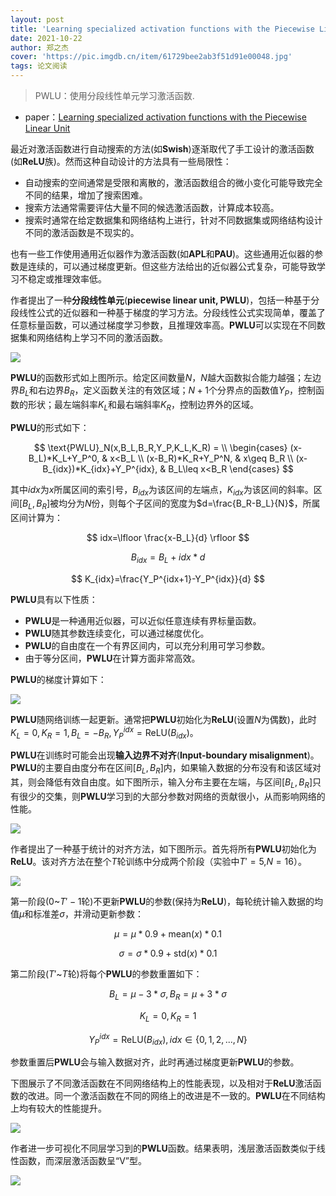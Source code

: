 ```yaml
---
layout: post
title: 'Learning specialized activation functions with the Piecewise Linear Unit'
date: 2021-10-22
author: 郑之杰
cover: 'https://pic.imgdb.cn/item/61729bee2ab3f51d91e00048.jpg'
tags: 论文阅读
---
```


> PWLU：使用分段线性单元学习激活函数.

- paper：[Learning specialized activation functions with the Piecewise Linear Unit](https://arxiv.org/abs/2104.03693)

最近对激活函数进行自动搜索的方法(如**Swish**)逐渐取代了手工设计的激活函数(如**ReLU**族)。然而这种自动设计的方法具有一些局限性：
- 自动搜索的空间通常是受限和离散的，激活函数组合的微小变化可能导致完全不同的结果，增加了搜索困难。
- 搜索方法通常需要评估大量不同的候选激活函数，计算成本较高。
- 搜索时通常在给定数据集和网络结构上进行，针对不同数据集或网络结构设计不同的激活函数是不现实的。

也有一些工作使用通用近似器作为激活函数(如**APL**和**PAU**)。这些通用近似器的参数是连续的，可以通过梯度更新。但这些方法给出的近似器公式复杂，可能导致学习不稳定或推理效率低。

作者提出了一种**分段线性单元**(**piecewise linear unit, PWLU**)，包括一种基于分段线性公式的近似器和一种基于梯度的学习方法。分段线性公式实现简单，覆盖了任意标量函数，可以通过梯度学习参数，且推理效率高。**PWLU**可以实现在不同数据集和网络结构上学习不同的激活函数。

![](https://pic.imgdb.cn/item/61736d9c2ab3f51d91a2d1c2.jpg)

**PWLU**的函数形式如上图所示。给定区间数量$N$，$N$越大函数拟合能力越强；左边界$B_L$和右边界$B_R$，定义函数关注的有效区域；$N+1$个分界点的函数值$Y_P$，控制函数的形状；最左端斜率$K_L$和最右端斜率$K_R$，控制边界外的区域。

**PWLU**的形式如下：

$$ \text{PWLU}_N(x,B_L,B_R,Y_P,K_L,K_R) = \\ \begin{cases}  (x-B_L)*K_L+Y_P^0, & x<B_L \\ (x-B_R)*K_R+Y_P^N, & x\geq B_R \\ (x-B_{idx})*K_{idx}+Y_P^{idx}, & B_L\leq x<B_R \end{cases} $$

其中$idx$为$x$所属区间的索引号，$B_{idx}$为该区间的左端点，$K_{idx}$为该区间的斜率。区间$[B_L,B_R]$被均分为$N$份，则每个子区间的宽度为$d=\frac{B_R-B_L}{N}$，所属区间计算为：

$$ idx=\lfloor \frac{x-B_L}{d} \rfloor $$

$$ B_{idx} = B_L+idx*d $$

$$ K_{idx}=\frac{Y_P^{idx+1}-Y_P^{idx}}{d} $$

**PWLU**具有以下性质：
- **PWLU**是一种通用近似器，可以近似任意连续有界标量函数。
- **PWLU**随其参数连续变化，可以通过梯度优化。
- **PWLU**的自由度在一个有界区间内，可以充分利用可学习参数。
- 由于等分区间，**PWLU**在计算方面非常高效。

**PWLU**的梯度计算如下：

![](https://pic.imgdb.cn/item/617372bb2ab3f51d91a77a74.jpg)

**PWLU**随网络训练一起更新。通常把**PWLU**初始化为**ReLU**(设置$N$为偶数)，此时$K_L=0,K_R=1,B_L=-B_R,Y_P^{idx}=\text{ReLU}(B_{idx})$。

**PWLU**在训练时可能会出现**输入边界不对齐**(**Input-boundary misalignment**)。**PWLU**的主要自由度分布在区间$[B_L,B_R]$内，如果输入数据的分布没有和该区域对其，则会降低有效自由度。如下图所示，输入分布主要在左端，与区间$[B_L,B_R]$只有很少的交集，则**PWLU**学习到的大部分参数对网络的贡献很小，从而影响网络的性能。

![](https://pic.imgdb.cn/item/617375142ab3f51d91a94574.jpg)

作者提出了一种基于统计的对齐方法，如下图所示。首先将所有**PWLU**初始化为**ReLU**。该对齐方法在整个$T$轮训练中分成两个阶段（实验中$T'=5$,$N=16$）。

![](https://pic.imgdb.cn/item/617375f02ab3f51d91a9ec68.jpg)

第一阶段($0$~$T'-1$轮)不更新**PWLU**的参数(保持为**ReLU**)，每轮统计输入数据的均值$\mu$和标准差$\sigma$，并滑动更新参数：

$$ \mu=\mu*0.9+\text{mean}(x)*0.1 $$

$$ \sigma=\sigma*0.9+\text{std}(x)*0.1 $$

第二阶段($T'$~$T$轮)将每个**PWLU**的参数重置如下：

$$ B_L=\mu-3*\sigma, B_R=\mu+3*\sigma $$

$$ K_L=0,K_R=1 $$

$$ Y_P^{idx}=\text{ReLU}(B_{idx}),idx \in \{0,1,2,...,N\} $$

参数重置后**PWLU**会与输入数据对齐，此时再通过梯度更新**PWLU**的参数。

下图展示了不同激活函数在不同网络结构上的性能表现，以及相对于**ReLU**激活函数的改进。同一个激活函数在不同的网络上的改进是不一致的。**PWLU**在不同结构上均有较大的性能提升。

![](https://pic.imgdb.cn/item/617399d22ab3f51d91c80e78.jpg)

作者进一步可视化不同层学习到的**PWLU**函数。结果表明，浅层激活函数类似于线性函数，而深层激活函数呈“V”型。

![](https://pic.imgdb.cn/item/61739b6f2ab3f51d91c9f772.jpg)
